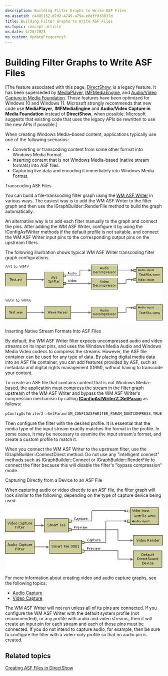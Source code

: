 ```yaml
---
description: Building Filter Graphs to Write ASF Files
ms.assetid: c4885152-d7d2-4749-a79a-e0effd38837d
title: Building Filter Graphs to Write ASF Files
ms.topic: concept-article
ms.date: 4/26/2023
ms.custom: UpdateFrequency5
---
```


# Building Filter Graphs to Write ASF Files

\[The feature associated with this page, [DirectShow](/windows/win32/directshow/directshow), is a legacy feature. It has been superseded by [MediaPlayer](/uwp/api/Windows.Media.Playback.MediaPlayer), [IMFMediaEngine](/windows/win32/api/mfmediaengine/nn-mfmediaengine-imfmediaengine), and [Audio/Video Capture in Media Foundation](/windows/win32/medfound/audio-video-capture-in-media-foundation). Those features have been optimized for Windows 10 and Windows 11. Microsoft strongly recommends that new code use **MediaPlayer**, **IMFMediaEngine** and **Audio/Video Capture in Media Foundation** instead of **DirectShow**, when possible. Microsoft suggests that existing code that uses the legacy APIs be rewritten to use the new APIs if possible.\]

When creating Windows Media–based content, applications typically use one of the following scenarios:

-   Converting or transcoding content from some other format into Windows Media Format.
-   Inserting content that is not Windows Media-based (native stream formats) into ASF files.
-   Capturing live data and encoding it immediately into Windows Media Format.

Transcoding ASF Files

You can build a file-transcoding filter graph using the [WM ASF Writer](wm-asf-writer-filter.md) in various ways. The easiest way is to add the WM ASF Writer to the filter graph and then use the IGraphBuilder::RenderFile method to build the graph automatically.

An alternative way is to add each filter manually to the graph and connect the pins. After adding the WM ASF Writer, configure it by using the IConfigAsfWriter methods if the default profile is not suitable, and connect the WM ASF Writer input pins to the corresponding output pins on the upstream filters.

The following illustration shows typical WM ASF Writer transcoding filter graph configurations.

![transcoding filter graph](images/asf-transcode.png)

Inserting Native Stream Formats Into ASF Files

By default, the WM ASF Writer filter expects uncompressed audio and video streams on its input pins, and uses the Windows Media Audio and Windows Media Video codecs to compress the streams. However, the ASF file container can be used for any type of data. By placing digital media data into an ASF file container, you can add features provided by ASF, such as metadata and digital rights management (DRM), without having to transcode your content.

To create an ASF file that contains content that is not Windows Media–based, the application must compress the stream in the filter graph upstream of the WM ASF Writer and bypass the WM ASF Writer's compression mechanism by calling [**IConfigAsfWriter2::SetParam**](/previous-versions/windows/desktop/api/Dshowasf/nf-dshowasf-iconfigasfwriter2-setparam) as follows:


```C++
pConfigAsfWriter2->SetParam(AM_CONFIGASFWRITER_PARAM_DONTCOMPRESS,TRUE,0)
```



Then configure the filter with the desired profile. It is essential that the media type of the input stream exactly matches the format in the profile. In some cases, it may be necessary to examine the input stream's format, and create a custom profile to match it.

When you connect the WM ASF Writer to the upstream filter, use the IGraphBuilder::ConnectDirect method. Do not use any "intelligent connect" methods such as IGraphBuilder::Connect or IGraphBuilder::RenderFile to connect the filter because this will disable the filter's "bypass compression" mode.

Capturing Directly from a Device to an ASF File

When capturing audio or video directly to an ASF file, the filter graph will look similar to the following, depending on the type of capture device being used.

![windows media video capture graph](images/asf-webcam.png)

For more information about creating video and audio capture graphs, see the following topics:

-   [Audio Capture](audio-capture.md)
-   [Video Capture](video-capture.md)

The WM ASF Writer will not run unless all of its pins are connected. If you configure the WM ASF Writer with the default system profile (not recommended), or any profile with audio and video streams, then it will create an input pin for each stream and each of those pins must be connected. If you do not intend to capture audio, for example, then be sure to configure the filter with a video-only profile so that no audio pin is created.

## Related topics

<dl> <dt>

[Creating ASF Files in DirectShow](creating-asf-files-in-directshow.md)
</dt> </dl>

 

 



